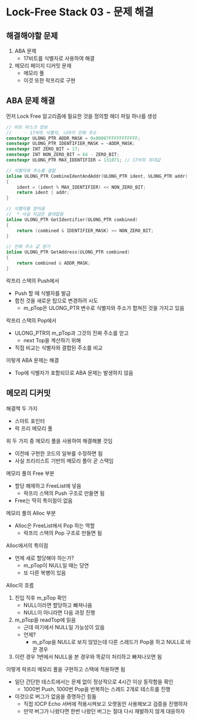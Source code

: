 # Lock-Free Stack 03 - 문제 해결
## 해결해야할 문제
1. ABA 문제
   * 17비트를 식별자로 사용하여 해결
2. 메모리 페이지 디커밋 문제
   * 메모리 풀
   * 이것 또한 락프리로 구현

## ABA 문제 해결
먼저 Lock Free 알고리즘에 필요한 것을 정의할 헤더 파일 하나를 생성
~~~Cpp
// 비트 마스크 정보
//     - 17비트 식별자, 나머지 진짜 주소
constexpr ULONG_PTR ADDR_MASK = 0x00007FFFFFFFFFFF;
constexpr ULONG_PTR IDENTIFIER_MASK = ~ADDR_MASK;
constexpr INT ZERO_BIT = 17;
constexpr INT NON_ZERO_BIT = 64 - ZERO_BIT;
constexpr ULONG_PTR MAX_IDENTIFIER = 131071; // 17비트 최대값

// 식별자와 주소를 결합
inline ULONG_PTR CombineIdentAndAddr(ULONG_PTR ident, ULONG_PTR addr)
{
	ident = (ident % MAX_IDENTIFIER) << NON_ZERO_BIT;
	return ident | addr;
}

// 식별자를 얻어옴
//  * 사실 지금은 쓸데없음
inline ULONG_PTR GetIdentifier(ULONG_PTR combined)
{
	return (combined & IDENTIFIER_MASK) >> NON_ZERO_BIT;
}

// 진짜 주소 값 얻기
inline ULONG_PTR GetAddress(ULONG_PTR combined)
{
	return combined & ADDR_MASK;
}
~~~

락프리 스택의 Push에서
* Push 할 때 식별자를 발급
* 합친 것을 새로운 탑으로 변경하려 시도
  * m_pTop은 ULONG_PTR 변수로 식별자와 주소가 합쳐진 것을 가지고 있음

락프리 스택의 Pop에서
* ULONG_PTR의 m_pTop과 그것의 진짜 주소를 얻고
  * next Top을 계산하기 위해
* 직접 비교는 식별자와 결합된 주소를 비교

이렇게 ABA 문제는 해결
* Top에 식별자가 포함되므로 ABA 문제는 발생하지 않음

## 메모리 디커밋
해결책 두 가지
* 스마트 포인터
* 락 프리 메모리 풀

위 두 가지 중 메모리 풀을 사용하여 해결해볼 것임
* 이전에 구현한 코드의 일부를 수정하면 됨
* 사실 프리리스트 기반의 메모리 풀이 곧 스택임

메모리 풀의 Free 부분
* 할당 해제하고 FreeList에 넣음
  * 락프리 스택의 Push 구조로 만들면 됨
* Free는 딱히 특이점이 없음

메모리 풀의 Alloc 부분
* Alloc은 FreeList에서 Pop 하는 역할
  * 락프리 스택의 Pop 구조로 만들면 됨

Alloc에서의 특이점
* 언제 새로 할당해야 하는가?
  * m_pTop이 NULL일 때는 당연
  * 또 다른 복병이 있음

Alloc의 흐름
1. 진입 직후 m_pTop 확인
    * NULL이라면 할당하고 빠져나옴
    * NULL이 아니라면 다음 과정 진행
2. m_pTop을 readTop에 읽음
    * 근데 여기에서 NULL일 가능성이 있음
    * 언제?
      * m_pTop을 NULL로 보지 않았는데 다른 스레드가 Pop을 하고 NULL로 바꾼 경우
3. 이런 경우 1번에서 NULL을 본 경우와 똑같이 처리하고 빠져나오면 됨

이렇게 락프리 메모리 풀을 구현하고 스택에 적용하면 됨
* 일단 간단한 테스트에서는 문제 없이 정상적으로 4시간 이상 동작함을 확인
  * 1000번 Push, 1000번 Pop을 반복하는 스레드 2개로 테스트를 진행
* 이것으로 버그가 없음을 증명하긴 힘듦
  * 직접 IOCP Echo 서버에 적용시켜보고 오랫동안 사용해보고 검증을 진행하자
  * 만약 버그가 나왔다면 한번 나왔던 버그는 절대 다시 재발하지 않게 대응하자 